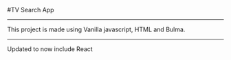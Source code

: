 #TV Search App
***
This project is made using Vanilla javascript, HTML and Bulma.
***
Updated to now include React